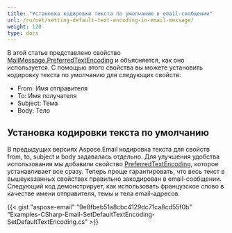 ```yaml
---
title: "Установка кодировки текста по умолчанию в email-сообщении"
url: /ru/net/setting-default-text-encoding-in-email-message/
weight: 120
type: docs
---
```



В этой статье представлено свойство [MailMessage.PreferredTextEncoding](http://www.aspose.com/api/net/email/aspose.email/mailmessage/properties/preferredtextencoding) и объясняется, как оно используется. С помощью этого свойства вы можете установить кодировку текста по умолчанию для следующих свойств:

- From: Имя отправителя
- To: Имя получателя
- Subject: Тема
- Body: Тело
## **Установка кодировки текста по умолчанию**
В предыдущих версиях Aspose.Email кодировка текста для свойств from, to, subject и body задавалась отдельно. Для улучшения удобства использования мы добавили свойство [PreferredTextEncoding](http://www.aspose.com/api/net/email/aspose.email/mailmessage/properties/preferredtextencoding), которое устанавливает все сразу. Теперь проще гарантировать, что весь текст в вышеуказанных свойствах правильно закодирован в email-сообщении. Следующий код демонстрирует, как использовать французское слово в качестве имени отправителя, темы и тела email-адресов.



{{< gist "aspose-email" "9e8fbeb51a8cbc4129dc71ca8cd55f0b" "Examples-CSharp-Email-SetDefaultTextEncoding-SetDefaultTextEncoding.cs" >}}